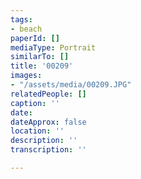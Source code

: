 ```yaml
---
tags:
- beach
paperId: []
mediaType: Portrait
similarTo: []
title: '00209'
images:
- "/assets/media/00209.JPG"
relatedPeople: []
caption: ''
date: 
dateApprox: false
location: ''
description: ''
transcription: ''

---
```

